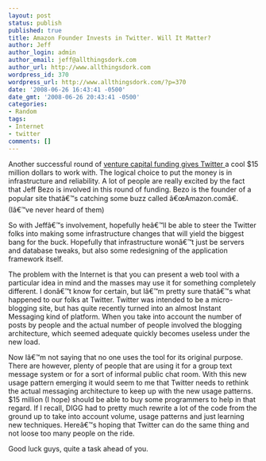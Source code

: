 ```yaml
---
layout: post
status: publish
published: true
title: Amazon Founder Invests in Twitter. Will It Matter?
author: Jeff
author_login: admin
author_email: jeff@allthingsdork.com
author_url: http://www.allthingsdork.com
wordpress_id: 370
wordpress_url: http://www.allthingsdork.com/?p=370
date: '2008-06-26 16:43:41 -0500'
date_gmt: '2008-06-26 20:43:41 -0500'
categories:
- Random
tags:
- Internet
- twitter
comments: []
---
```

<p>Another successful round of <a href="http://www.readwriteweb.com/archives/amazons_bezos_invests_in_twitt.php">venture capital funding gives Twitter </a>a cool $15 million dollars to work with. The logical choice to put the money is in infrastructure and reliability. A lot of people are really excited by the fact that Jeff Bezo is involved in this round of funding. Bezo is the founder of a popular site that&acirc;&euro;&trade;s catching some buzz called &acirc;&euro;&oelig;Amazon.com&acirc;&euro;. (I&acirc;&euro;&trade;ve never heard of them)</p>
<p>So with Jeff&acirc;&euro;&trade;s involvement, hopefully he&acirc;&euro;&trade;ll be able to steer the Twitter folks into making some infrastructure changes that will yield the biggest bang for the buck. Hopefully that infrastructure won&acirc;&euro;&trade;t just be servers and database tweaks, but also some redesigning of the application framework itself.</p>
<p>The problem with the Internet is that you can present a web tool with a particular idea in mind and the masses may use it for something completely different. I don&acirc;&euro;&trade;t know for certain, but I&acirc;&euro;&trade;m pretty sure that&acirc;&euro;&trade;s what happened to our folks at Twitter. Twitter was intended to be a micro-blogging site, but has quite recently turned into an almost Instant Messaging kind of platform. When you take into account the number of posts by people and the actual number of people involved the blogging architecture, which seemed adequate quickly becomes useless under the new load.</p>
<p>Now I&acirc;&euro;&trade;m not saying that no one uses the tool for its original purpose. There are however, plenty of people that are using it for a group text message system or for a sort of informal public chat room. With this new usage pattern emerging it would seem to me that Twitter needs to rethink the actual messaging architecture to keep up with the new usage patterns. $15 million (I hope) should be able to buy some programmers to help in that regard. If I recall, DIGG had to pretty much rewrite a lot of the code from the ground up to take into account volume, usage patterns and just learning new techniques. Here&acirc;&euro;&trade;s hoping that Twitter can do the same thing and not loose too many people on the ride.</p>
<p>Good luck guys, quite a task ahead of you.</p>
